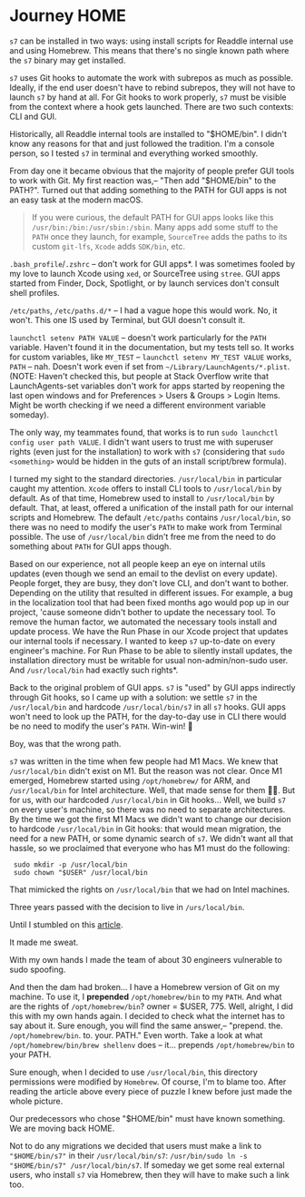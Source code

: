# Journey HOME

`s7` can be installed in two ways: using install scripts for Readdle internal use and using Homebrew. This means that there's no single known path where the `s7` binary may get installed.

`s7` uses Git hooks to automate the work with subrepos as much as possible. Ideally, if the end user doesn't have to rebind subrepos, they will not have to launch `s7` by hand at all. For Git hooks to work properly, `s7` must be visible from the context where a hook gets launched. There are two such contexts: CLI and GUI.

Historically, all Readdle internal tools are installed to "$HOME/bin". I didn't know any reasons for that and just followed the tradition. I'm a console person, so I tested `s7` in terminal and everything worked smoothly.

From day one it became obvious that the majority of people prefer GUI tools to work with Git. My first reaction was,– "Then add "$HOME/bin" to the PATH?". Turned out that adding something to the PATH for GUI apps is not an easy task at the modern macOS.

> If you were curious, the default PATH for GUI apps looks like this `/usr/bin:/bin:/usr/sbin:/sbin`. Many apps add some stuff to the `PATH` once they launch, for example, `SourceTree` adds the paths to its custom `git-lfs`, `Xcode` adds `SDK/bin`, etc.

`.bash_profile`/`.zshrc` – don't work for GUI apps\*. I was sometimes fooled by my love to launch Xcode using `xed`, or SourceTree using `stree`. GUI apps started from Finder, Dock, Spotlight, or by launch services don't consult shell profiles.

`/etc/paths`, `/etc/paths.d/*` – I had a vague hope this would work. No, it won't. This one IS used by Terminal, but GUI doesn't consult it.

`launchctl setenv PATH VALUE` – doesn't work particularly for the `PATH` variable. Haven't found it in the documentation, but my tests tell so. It works for custom variables, like `MY_TEST` – `launchctl setenv MY_TEST VALUE` works, `PATH` – nah. Doesn't work even if set from `~/Library/LaunchAgents/*.plist`. (NOTE: Haven't checked this, but people at Stack Overflow write that LaunchAgents-set variables don't work for apps started by reopening the last open windows and for Preferences > Users & Groups > Login Items. Might be worth checking if we need a different environment variable someday).

The only way, my teammates found, that works is to run `sudo launchctl config user path VALUE`. I didn't want users to trust me with superuser rights (even just for the installation) to work with `s7` (considering that `sudo <something>` would be hidden in the guts of an install script/brew formula).

I turned my sight to the standard directories. `/usr/local/bin` in particular caught my attention. `Xcode` offers to install CLI tools to `/usr/local/bin` by default. As of that time, Homebrew used to install to `/usr/local/bin` by default. That, at least, offered a unification of the install path for our internal scripts and Homebrew. The default `/etc/paths` contains `/usr/local/bin`, so there was no need to modify the user's `PATH` to make work from Terminal possible. The use of `/usr/local/bin` didn't free me from the need to do something about `PATH` for GUI apps though.

Based on our experience, not all people keep an eye on internal utils updates (even though we send an email to the devlist on every update). People forget, they are busy, they don't love CLI, and don't want to bother. Depending on the utility that resulted in different issues. For example, a bug in the localization tool that had been fixed months ago would pop up in our project, 'cause someone didn't bother to update the necessary tool. To remove the human factor, we automated the necessary tools install and update process. We have the Run Phase in our Xcode project that updates our internal tools if necessary. I wanted to keep `s7` up-to-date on every engineer's machine. For Run Phase to be able to silently install updates, the installation directory must be writable for usual non-admin/non-sudo user. And `/usr/local/bin` had exactly such rights*.

Back to the original problem of GUI apps. `s7` is "used" by GUI apps indirectly through Git hooks, so I came up with a solution: we settle `s7` in the `/usr/local/bin` and hardcode `/usr/local/bin/s7` in all `s7` hooks. GUI apps won't need to look up the PATH, for the day-to-day use in CLI there would be no need to modify the user's `PATH`. Win-win! :tada: 

Boy, was that the wrong path.

`s7` was written in the time when few people had M1 Macs. We knew that `/usr/local/bin` didn't exist on M1. But the reason was not clear. Once M1 emerged, Homebrew started using `/opt/homebrew/` for ARM, and `/usr/local/bin` for Intel architecture. Well, that made sense for them 🤷‍♂️. But for us, with our hardcoded `/usr/local/bin` in Git hooks... Well, we build `s7` on every user's machine, so there was no need to separate architectures. By the time we got the first M1 Macs we didn't want to change our decision to hardcode `/usr/local/bin` in Git hooks: that would mean migration, the need for a new PATH, or some dynamic search of `s7`. We didn't want all that hassle, so we proclaimed that everyone who has M1 must do the following:

```
 sudo mkdir -p /usr/local/bin
 sudo chown "$USER" /usr/local/bin
```

That mimicked the rights on `/usr/local/bin` that we had on Intel machines. 

Three years passed with the decision to live in `/urs/local/bin`.

Until I stumbled on this [article](https://applehelpwriter.com/2018/03/21/how-homebrew-invites-users-to-get-pwned/).

It made me sweat.

With my own hands I made the team of about 30 engineers vulnerable to sudo spoofing.

And then the dam had broken... I have a Homebrew version of Git on my machine. To use it, I **prepended** `/opt/homebrew/bin` to my `PATH`. And what are the rights of `/opt/homebrew/bin`? owner = $USER, 775. Well, alright, I did this with my own hands again. I decided to check what the internet has to say about it. Sure enough, you will find the same answer,– "prepend. the. `/opt/homebrew/bin`. to. your. PATH." Even worth. Take a look at what `/opt/homebrew/bin/brew shellenv` does – it... prepends `/opt/homebrew/bin` to your PATH.

Sure enough, when I decided to use `/usr/local/bin`, this directory permissions were modified by `Homebrew`. Of course, I'm to blame too. After reading the article above every piece of puzzle I knew before just made the whole picture.

Our predecessors who chose "$HOME/bin" must have known something. We are moving back HOME.

Not to do any migrations we decided that users must make a link to `"$HOME/bin/s7"` in their `/usr/local/bin/s7`: `/usr/bin/sudo ln -s "$HOME/bin/s7" /usr/local/bin/s7`. If someday we get some real external users, who install `s7` via Homebrew, then they will have to make such a link too. 
